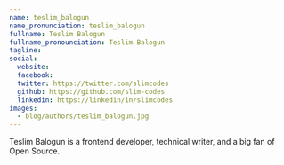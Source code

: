 ```yaml
---
name: teslim_balogun
name_pronunciation: teslim_balogun
fullname: Teslim Balogun
fullname_pronounciation: Teslim Balogun
tagline: 
social:
  website: 
  facebook:
  twitter: https://twitter.com/slimcodes
  github: https://github.com/slim-codes
  linkedin: https://linkedin/in/slimcodes
images:
  - blog/authors/teslim_balogun.jpg
---
```


Teslim Balogun is a frontend developer, technical writer, and a big fan of Open Source.
